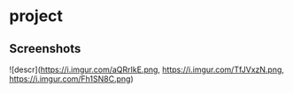 # project


## Screenshots
![descr](https://i.imgur.com/aQRrIkE.png, https://i.imgur.com/TfJVxzN.png, https://i.imgur.com/Fh1SN8C.png)
